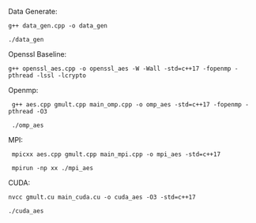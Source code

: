 Data Generate:

```
g++ data_gen.cpp -o data_gen

./data_gen
```

Openssl Baseline:

```
g++ openssl_aes.cpp -o openssl_aes -W -Wall -std=c++17 -fopenmp -pthread -lssl -lcrypto
```

Openmp:

```
 g++ aes.cpp gmult.cpp main_omp.cpp -o omp_aes -std=c++17 -fopenmp -pthread -O3
 
 ./omp_aes
```

MPI:

```
 mpicxx aes.cpp gmult.cpp main_mpi.cpp -o mpi_aes -std=c++17
 
 mpirun -np xx ./mpi_aes
```

CUDA:

```
nvcc gmult.cu main_cuda.cu -o cuda_aes -O3 -std=c++17

./cuda_aes
```

